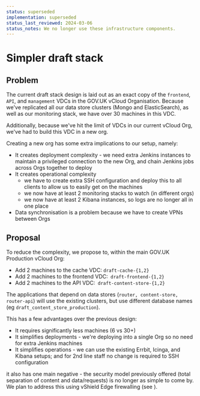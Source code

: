 ```yaml
---
status: superseded
implementation: superseded
status_last_reviewed: 2024-03-06
status_notes: We no longer use these infrastructure components.
---
```


# Simpler draft stack

## Problem

The current draft stack design is laid out as an exact copy of the `frontend`, `API`, and `management` VDCs in the GOV.UK vCloud Organisation. Because we've replicated all our data store clusters (Mongo and ElasticSearch), as well as our monitoring stack, we have over 30 machines in this VDC.

Additionally, because we've hit the limit of VDCs in our current vCloud Org, we've had to build this VDC in a new org.

Creating a new org has some extra implications to our setup, namely:

- It creates deployment complexity - we need extra Jenkins instances to maintain a privileged connection to the new Org, and chain Jenkins jobs across Orgs together to deploy
- It creates operational complexity
  - we have to create extra SSH configuration and deploy this to all clients to allow us to easily get on the machines
  - we now have at least 2 monitoring stacks to watch (in different orgs)
  - we now have at least 2 Kibana instances, so logs are no longer all in one place
- Data synchronisation is a problem because we have to create VPNs between Orgs

## Proposal

To reduce the complexity, we propose to, within the main GOV.UK Production vCloud Org:

- Add 2 machines to the cache VDC: `draft-cache-{1,2}`
- Add 2 machines to the frontend VDC:` draft-frontend-{1,2}`
- Add 2 machines to the API VDC:` draft-content-store-{1,2}`

The applications that depend on data stores (`router, content-store, router-api`) will use the existing clusters, but use different database names (eg `draft_content_store_production`).

This has a few advantages over the previous design:

- It requires significantly less machines (6 vs 30+)
- It simplifies deployments - we're deploying into a single Org so no need for extra Jenkins machines
- It simplifies operations - we can use the existing Errbit, Icinga, and Kibana setups; and for 2nd line staff no change is required to SSH configuration

it also has one main negative - the security model previously offered (total separation of content and data/requests) is no longer as simple to come by. We plan to address this using vShield Edge firewalling (see ).

